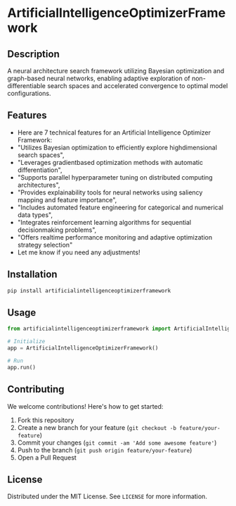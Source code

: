 # ArtificialIntelligenceOptimizerFramework

## Description

A neural architecture search framework utilizing Bayesian optimization and graph-based neural networks, enabling adaptive exploration of non-differentiable search spaces and accelerated convergence to optimal model configurations.

## Features

- Here are 7 technical features for an Artificial Intelligence Optimizer Framework:
- "Utilizes Bayesian optimization to efficiently explore highdimensional search spaces",
- "Leverages gradientbased optimization methods with automatic differentiation",
- "Supports parallel hyperparameter tuning on distributed computing architectures",
- "Provides explainability tools for neural networks using saliency mapping and feature importance",
- "Includes automated feature engineering for categorical and numerical data types",
- "Integrates reinforcement learning algorithms for sequential decisionmaking problems",
- "Offers realtime performance monitoring and adaptive optimization strategy selection"
- Let me know if you need any adjustments!
## Installation

```bash
pip install artificialintelligenceoptimizerframework
```

## Usage

```python
from artificialintelligenceoptimizerframework import ArtificialIntelligenceOptimizerFramework

# Initialize
app = ArtificialIntelligenceOptimizerFramework()

# Run
app.run()
```

## Contributing

We welcome contributions! Here's how to get started:

1. Fork this repository
2. Create a new branch for your feature (`git checkout -b feature/your-feature`)
3. Commit your changes (`git commit -am 'Add some awesome feature'`)
4. Push to the branch (`git push origin feature/your-feature`)
5. Open a Pull Request

## License

Distributed under the MIT License. See `LICENSE` for more information.
